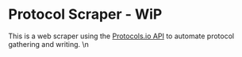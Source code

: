 Protocol Scraper - WiP 
=======================

This is a web scraper using the [Protocols.io API](https://apidoc.protocols.io/) to automate protocol gathering and writing. \n 
 
